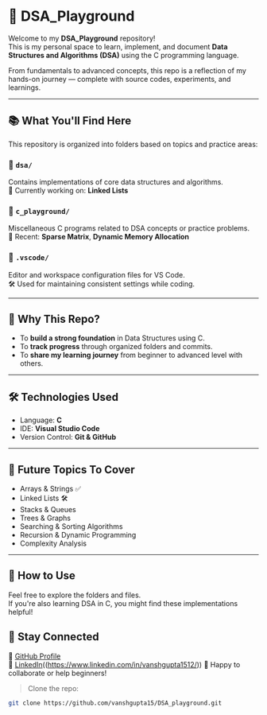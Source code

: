 # 🧠 DSA_Playground

Welcome to my **DSA_Playground** repository!  
This is my personal space to learn, implement, and document **Data Structures and Algorithms (DSA)** using the C programming language. 

From fundamentals to advanced concepts, this repo is a reflection of my hands-on journey — complete with source codes, experiments, and learnings.

---

## 📚 What You'll Find Here

This repository is organized into folders based on topics and practice areas:

### 🔹 `dsa/`
Contains implementations of core data structures and algorithms.  
🧩 Currently working on: **Linked Lists**

### 🔹 `c_playground/`
Miscellaneous C programs related to DSA concepts or practice problems.  
🧮 Recent: **Sparse Matrix**, **Dynamic Memory Allocation**

### 🔹 `.vscode/`
Editor and workspace configuration files for VS Code.  
🛠️ Used for maintaining consistent settings while coding.

---

## 🚀 Why This Repo?

- To **build a strong foundation** in Data Structures using C.
- To **track progress** through organized folders and commits.
- To **share my learning journey** from beginner to advanced level with others.

---

## 🛠️ Technologies Used

- Language: **C**
- IDE: **Visual Studio Code**
- Version Control: **Git & GitHub**

---

## 📝 Future Topics To Cover

- Arrays & Strings ✅  
- Linked Lists 🛠️  
- Stacks & Queues  
- Trees & Graphs  
- Searching & Sorting Algorithms  
- Recursion & Dynamic Programming  
- Complexity Analysis  

---

## 📌 How to Use

Feel free to explore the folders and files.  
If you're also learning DSA in C, you might find these implementations helpful!

## 🔗 Stay Connected

🔹 [GitHub Profile](https://github.com/vanshgupta15)  
🔹 [LinkedIn](https://www.linkedin.com)((https://www.linkedin.com/in/vanshgupta1512/))
🔹 Happy to collaborate or help beginners!

> Clone the repo:
```bash
git clone https://github.com/vanshgupta15/DSA_playground.git


